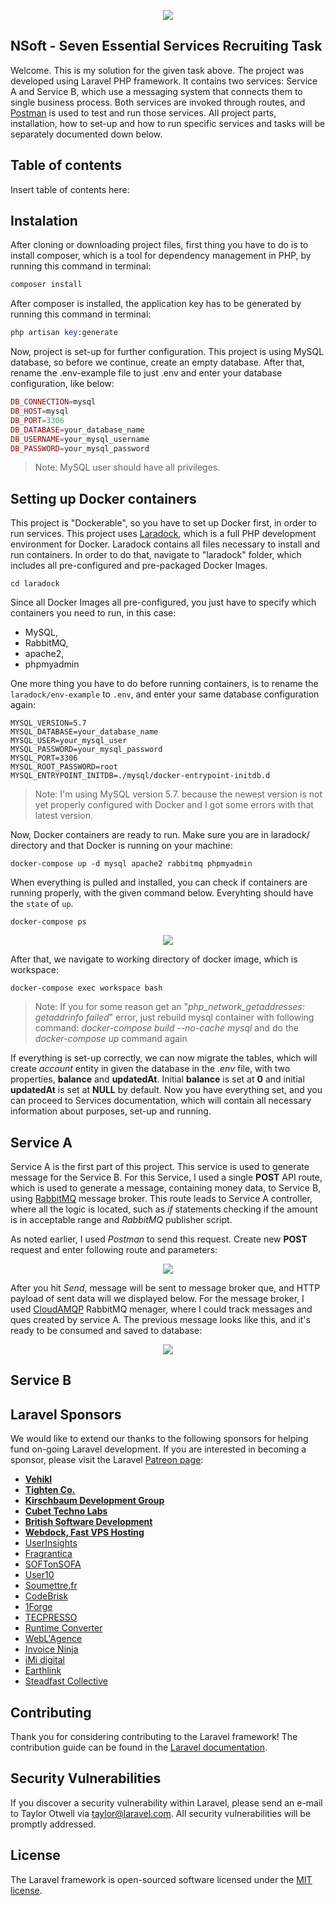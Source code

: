 <p align="center"><img src="https://laravel.com/assets/img/components/logo-laravel.svg"></p>

## NSoft - Seven Essential Services Recruiting Task
Welcome. This is my solution for the given task above. The project was developed using Laravel PHP framework. It contains two services: Service A and Service B, which use a messaging system that connects them to single business process. Both services are invoked through routes, and [Postman](https://www.getpostman.com/) is used to test and run those services.  All project parts, installation, how to set-up and how to run specific services and tasks will be separately documented down below.


## Table of contents
Insert table of contents here:

## Instalation
After cloning or downloading project files, first thing you have to do is to install composer, which is a tool for dependency management in PHP, by running this command in terminal:
```php
composer install
```

After composer is installed, the application key has to be generated by running this command in terminal:
```php
php artisan key:generate
```

Now, project is set-up for further configuration. This project is using MySQL database, so before we continue, create an empty database. After that, rename the .env-example file to just .env and enter your database configuration, like below:
```php
DB_CONNECTION=mysql
DB_HOST=mysql
DB_PORT=3306
DB_DATABASE=your_database_name
DB_USERNAME=your_mysql_username
DB_PASSWORD=your_mysql_password
```
> Note: MySQL user should have all privileges.

## Setting up Docker containers
This project is "Dockerable", so you have to set up Docker first, in order to run services. This project uses [Laradock](https://laradock.io/), which is a full PHP development environment for Docker. Laradock contains all files necessary to install and run containers. In order to do that, navigate to "laradock" folder, which includes all pre-configured and pre-packaged Docker Images. 
```
cd laradock
```

Since all Docker Images all pre-configured, you just have to specify which containers you need to run, in this case: 
- MySQL, 
- RabbitMQ,
- apache2,
- phpmyadmin

One more thing you have to do before running containers, is to rename the `laradock/env-example` to `.env`, and enter your same database configuration again: 
```
MYSQL_VERSION=5.7
MYSQL_DATABASE=your_database_name
MYSQL_USER=your_mysql_user
MYSQL_PASSWORD=your_mysql_password
MYSQL_PORT=3306
MYSQL_ROOT_PASSWORD=root
MYSQL_ENTRYPOINT_INITDB=./mysql/docker-entrypoint-initdb.d
```

>Note: I'm using MySQL version 5.7. because the newest version is not yet properly configured with Docker and I got some errors with that latest version.

Now, Docker containers are ready to run. Make sure you are in laradock/ directory and that Docker is running on your machine:
```
docker-compose up -d mysql apache2 rabbitmq phpmyadmin
```
When everything is pulled and installed, you can check if containers are running properly, with the given command below. Everyhting should have the `state` of `up`. 
```
docker-compose ps
```

<p align="center"><img src="https://i.imgur.com/SlGaomJ.png"></p>

After that, we navigate to working directory of docker image, which is workspace:
```
docker-compose exec workspace bash
```
> Note: If you for some reason get an "*php_network_getaddresses: getaddrinfo failed*" error, just rebuild mysql container with following command: *docker-compose build --no-cache mysql* and do the *docker-compose up* command again

If everything is set-up correctly, we can now migrate the tables, which will create *account* entity in given the database in the *.env* file, with two properties, **balance** and **updatedAt**. Initial **balance** is set at **0** and initial **updatedAt** is set at **NULL** by default. Now you have everything set, and you can proceed to Services documentation, which will contain all necessary information about purposes, set-up and running.


## Service A
Service A is the first part of this project. This service is used to generate message for the Service B. For this Service, I used a single **POST** API route, which is used to generate a message, containing money data, to Service B, using [RabbitMQ](https://www.rabbitmq.com/) message broker. This route leads to Service A controller, where all the logic is located, such as *if* statements checking if the amount is in acceptable range and *RabbitMQ* publisher script.

As noted earlier, I used *Postman* to send this request. Create new **POST** request and enter following route and parameters:

<p align="center"><img src="https://i.imgur.com/ohuMXY5.png"></p>

After you hit *Send*, message will be sent to message broker que, and HTTP payload of sent data will we displayed below. For the message broker, I used [CloudAMQP](https://www.cloudamqp.com/) RabbitMQ menager, where I could track messages and ques created by service A. The previous message looks like this, and it's ready to be consumed and saved to database:

<p align="center"><img src="https://i.imgur.com/Q1PyIaw.png"></p>

## Service B


## Laravel Sponsors

We would like to extend our thanks to the following sponsors for helping fund on-going Laravel development. If you are interested in becoming a sponsor, please visit the Laravel [Patreon page](https://patreon.com/taylorotwell):

- **[Vehikl](https://vehikl.com/)**
- **[Tighten Co.](https://tighten.co)**
- **[Kirschbaum Development Group](https://kirschbaumdevelopment.com)**
- **[Cubet Techno Labs](https://cubettech.com)**
- **[British Software Development](https://www.britishsoftware.co)**
- **[Webdock, Fast VPS Hosting](https://www.webdock.io/en)**
- [UserInsights](https://userinsights.com)
- [Fragrantica](https://www.fragrantica.com)
- [SOFTonSOFA](https://softonsofa.com/)
- [User10](https://user10.com)
- [Soumettre.fr](https://soumettre.fr/)
- [CodeBrisk](https://codebrisk.com)
- [1Forge](https://1forge.com)
- [TECPRESSO](https://tecpresso.co.jp/)
- [Runtime Converter](http://runtimeconverter.com/)
- [WebL'Agence](https://weblagence.com/)
- [Invoice Ninja](https://www.invoiceninja.com)
- [iMi digital](https://www.imi-digital.de/)
- [Earthlink](https://www.earthlink.ro/)
- [Steadfast Collective](https://steadfastcollective.com/)

## Contributing

Thank you for considering contributing to the Laravel framework! The contribution guide can be found in the [Laravel documentation](https://laravel.com/docs/contributions).

## Security Vulnerabilities

If you discover a security vulnerability within Laravel, please send an e-mail to Taylor Otwell via [taylor@laravel.com](mailto:taylor@laravel.com). All security vulnerabilities will be promptly addressed.

## License

The Laravel framework is open-sourced software licensed under the [MIT license](https://opensource.org/licenses/MIT).
